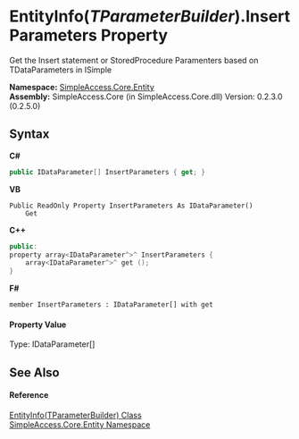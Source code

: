 # EntityInfo(*TParameterBuilder*).InsertParameters Property 
 

Get the Insert statement or StoredProcedure Paramenters based on TDataParameters in ISimple

**Namespace:**&nbsp;<a href="N_SimpleAccess_Core_Entity">SimpleAccess.Core.Entity</a><br />**Assembly:**&nbsp;SimpleAccess.Core (in SimpleAccess.Core.dll) Version: 0.2.3.0 (0.2.5.0)

## Syntax

**C#**<br />
``` C#
public IDataParameter[] InsertParameters { get; }
```

**VB**<br />
``` VB
Public ReadOnly Property InsertParameters As IDataParameter()
	Get
```

**C++**<br />
``` C++
public:
property array<IDataParameter^>^ InsertParameters {
	array<IDataParameter^>^ get ();
}
```

**F#**<br />
``` F#
member InsertParameters : IDataParameter[] with get

```


#### Property Value
Type: IDataParameter[]

## See Also


#### Reference
<a href="T_SimpleAccess_Core_Entity_EntityInfo_1">EntityInfo(TParameterBuilder) Class</a><br /><a href="N_SimpleAccess_Core_Entity">SimpleAccess.Core.Entity Namespace</a><br />